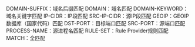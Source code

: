 DOMAIN-SUFFIX：域名后缀匹配
DOMAIN：域名匹配
DOMAIN-KEYWORD：域名关键字匹配
IP-CIDR：IP段匹配
SRC-IP-CIDR：源IP段匹配
GEOIP：GEOIP数据库（国家代码）匹配
DST-PORT：目标端口匹配
SRC-PORT：源端口匹配
PROCESS-NAME：源进程名匹配
RULE-SET：Rule Provider规则匹配
MATCH：全匹配